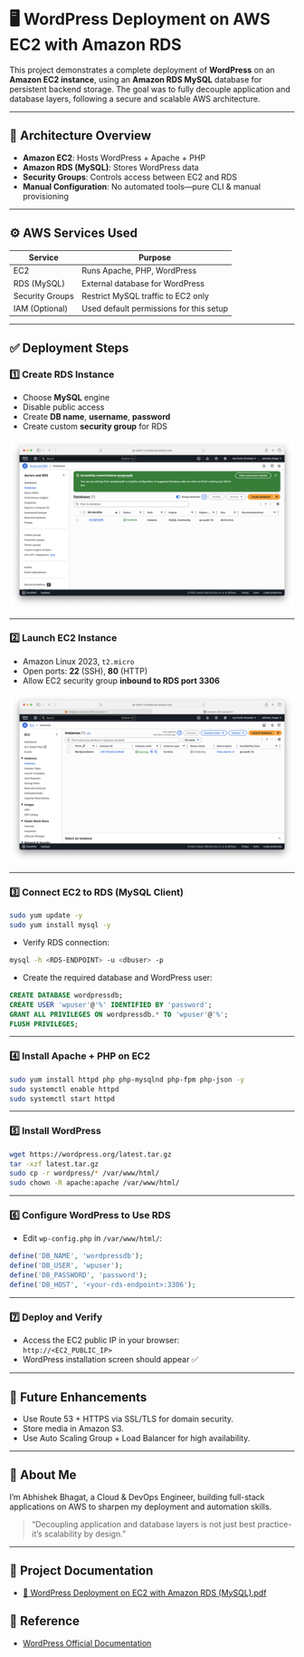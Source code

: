 # 🖥️ WordPress Deployment on AWS EC2 with Amazon RDS

This project demonstrates a complete deployment of **WordPress** on an **Amazon EC2 instance**, using an **Amazon RDS MySQL** database for persistent backend storage. The goal was to fully decouple application and database layers, following a secure and scalable AWS architecture.

---

## 🧱 Architecture Overview

- **Amazon EC2**: Hosts WordPress + Apache + PHP
- **Amazon RDS (MySQL)**: Stores WordPress data
- **Security Groups**: Controls access between EC2 and RDS
- **Manual Configuration**: No automated tools—pure CLI & manual provisioning

---

## ⚙️ AWS Services Used

| Service          | Purpose                                   |
|------------------|-------------------------------------------|
| EC2              | Runs Apache, PHP, WordPress               |
| RDS (MySQL)      | External database for WordPress           |
| Security Groups  | Restrict MySQL traffic to EC2 only        |
| IAM (Optional)   | Used default permissions for this setup   |

---

## ✅ Deployment Steps

### 1️⃣ Create RDS Instance

- Choose **MySQL** engine
- Disable public access
- Create **DB name**, **username**, **password**
- Create custom **security group** for RDS

![RDS](./rds-instance.png)

---

### 2️⃣ Launch EC2 Instance

- Amazon Linux 2023, `t2.micro`
- Open ports: **22** (SSH), **80** (HTTP)
- Allow EC2 security group **inbound to RDS port 3306**

![EC2 Setup](./ec2-setup.png)

---

### 3️⃣ Connect EC2 to RDS (MySQL Client)

```bash
sudo yum update -y
sudo yum install mysql -y
```

- Verify RDS connection:

```bash
mysql -h <RDS-ENDPOINT> -u <dbuser> -p
```

- Create the required database and WordPress user:

```sql
CREATE DATABASE wordpressdb;
CREATE USER 'wpuser'@'%' IDENTIFIED BY 'password';
GRANT ALL PRIVILEGES ON wordpressdb.* TO 'wpuser'@'%';
FLUSH PRIVILEGES;
```

---

### 4️⃣ Install Apache + PHP on EC2

```bash
sudo yum install httpd php php-mysqlnd php-fpm php-json -y
sudo systemctl enable httpd
sudo systemctl start httpd
```

---

### 5️⃣ Install WordPress

```bash
wget https://wordpress.org/latest.tar.gz
tar -xzf latest.tar.gz
sudo cp -r wordpress/* /var/www/html/
sudo chown -R apache:apache /var/www/html/
```

---

### 6️⃣ Configure WordPress to Use RDS

- Edit `wp-config.php` in `/var/www/html/`:

```php
define('DB_NAME', 'wordpressdb');
define('DB_USER', 'wpuser');
define('DB_PASSWORD', 'password');
define('DB_HOST', '<your-rds-endpoint>:3306');
```

---

### 7️⃣ Deploy and Verify

- Access the EC2 public IP in your browser:  
    `http://<EC2_PUBLIC_IP>`
- WordPress installation screen should appear ✅

---

## 🚀 Future Enhancements

- Use Route 53 + HTTPS via SSL/TLS for domain security.
- Store media in Amazon S3.
- Use Auto Scaling Group + Load Balancer for high availability.

---

## 👤 About Me

I’m Abhishek Bhagat, a Cloud & DevOps Engineer, building full-stack applications on AWS to sharpen my deployment and automation skills.

> “Decoupling application and database layers is not just best practice-it’s scalability by design.”

---

## 📄 Project Documentation

- [📎 WordPress Deployment on EC2 with Amazon RDS (MySQL).pdf](./WordPress%20Deployment%20on%20EC2%20with%20Amazon%20RDS%20(MySQL).pdf)

## 📎 Reference

- [WordPress Official Documentation](https://wordpress.org/support/article/how-to-install-wordpress/)